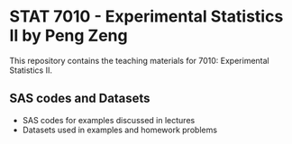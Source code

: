 # STAT 7010 - Experimental Statistics II by Peng Zeng

This repository contains the teaching materials for 7010: Experimental Statistics II.

## SAS codes and Datasets

- SAS codes for examples discussed in lectures
- Datasets used in examples and homework problems
